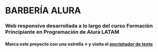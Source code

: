 # BARBERÍA ALURA

### Web responsive desarrollada a lo largo del curso Formación Principiante en Programación de Alura LATAM
#### Marca este proyecto con una estrella ⭐ y visita el [encriptador de texto](https://github.com/afuentes11/barberia-alura)
